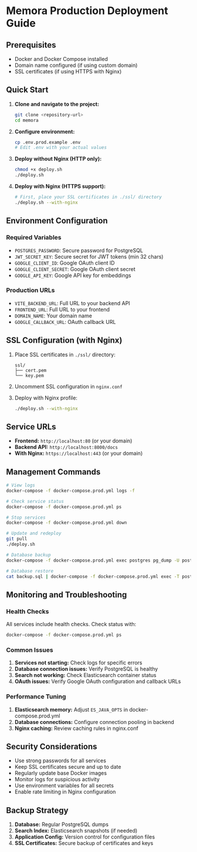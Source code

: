 # Memora Production Deployment Guide

## Prerequisites

-   Docker and Docker Compose installed
-   Domain name configured (if using custom domain)
-   SSL certificates (if using HTTPS with Nginx)

## Quick Start

1. **Clone and navigate to the project:**

    ```bash
    git clone <repository-url>
    cd memora
    ```

2. **Configure environment:**

    ```bash
    cp .env.prod.example .env
    # Edit .env with your actual values
    ```

3. **Deploy without Nginx (HTTP only):**

    ```bash
    chmod +x deploy.sh
    ./deploy.sh
    ```

4. **Deploy with Nginx (HTTPS support):**
    ```bash
    # First, place your SSL certificates in ./ssl/ directory
    ./deploy.sh --with-nginx
    ```

## Environment Configuration

### Required Variables

-   `POSTGRES_PASSWORD`: Secure password for PostgreSQL
-   `JWT_SECRET_KEY`: Secure secret for JWT tokens (min 32 chars)
-   `GOOGLE_CLIENT_ID`: Google OAuth client ID
-   `GOOGLE_CLIENT_SECRET`: Google OAuth client secret
-   `GOOGLE_API_KEY`: Google API key for embeddings

### Production URLs

-   `VITE_BACKEND_URL`: Full URL to your backend API
-   `FRONTEND_URL`: Full URL to your frontend
-   `DOMAIN_NAME`: Your domain name
-   `GOOGLE_CALLBACK_URL`: OAuth callback URL

## SSL Configuration (with Nginx)

1. Place SSL certificates in `./ssl/` directory:

    ```
    ssl/
    ├── cert.pem
    └── key.pem
    ```

2. Uncomment SSL configuration in `nginx.conf`

3. Deploy with Nginx profile:
    ```bash
    ./deploy.sh --with-nginx
    ```

## Service URLs

-   **Frontend:** `http://localhost:80` (or your domain)
-   **Backend API:** `http://localhost:8000/docs`
-   **With Nginx:** `https://localhost:443` (or your domain)

## Management Commands

```bash
# View logs
docker-compose -f docker-compose.prod.yml logs -f

# Check service status
docker-compose -f docker-compose.prod.yml ps

# Stop services
docker-compose -f docker-compose.prod.yml down

# Update and redeploy
git pull
./deploy.sh

# Database backup
docker-compose -f docker-compose.prod.yml exec postgres pg_dump -U postgres memora > backup.sql

# Database restore
cat backup.sql | docker-compose -f docker-compose.prod.yml exec -T postgres psql -U postgres memora
```

## Monitoring and Troubleshooting

### Health Checks

All services include health checks. Check status with:

```bash
docker-compose -f docker-compose.prod.yml ps
```

### Common Issues

1. **Services not starting:** Check logs for specific errors
2. **Database connection issues:** Verify PostgreSQL is healthy
3. **Search not working:** Check Elasticsearch container status
4. **OAuth issues:** Verify Google OAuth configuration and callback URLs

### Performance Tuning

1. **Elasticsearch memory:** Adjust `ES_JAVA_OPTS` in docker-compose.prod.yml
2. **Database connections:** Configure connection pooling in backend
3. **Nginx caching:** Review caching rules in nginx.conf

## Security Considerations

-   Use strong passwords for all services
-   Keep SSL certificates secure and up to date
-   Regularly update base Docker images
-   Monitor logs for suspicious activity
-   Use environment variables for all secrets
-   Enable rate limiting in Nginx configuration

## Backup Strategy

1. **Database:** Regular PostgreSQL dumps
2. **Search Index:** Elasticsearch snapshots (if needed)
3. **Application Config:** Version control for configuration files
4. **SSL Certificates:** Secure backup of certificates and keys
